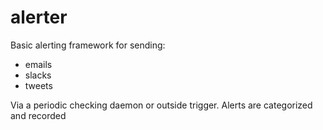 alerter
==========

Basic alerting framework for sending:

* emails
* slacks
* tweets

Via a periodic checking daemon or outside trigger.
Alerts are categorized and recorded
